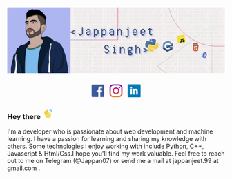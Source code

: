 # ![jappan header](https://github.com/Jappan07/Jappan07/blob/master/assets/githubBanner.jpg)
<p align='center'>
<a href="https://www.facebook.com/jappan.jeet.9/"><img height="30" src="https://github.com/Jappan07/Jappan07/blob/master/assets/facebook.png"></a>&nbsp;&nbsp;
<a href="https://www.instagram.com"><img height="30" src="https://github.com/Jappan07/Jappan07/blob/master/assets/instagram.jpg"></a>&nbsp;&nbsp;
<a href="https://www.linkedin.com/in/jappanjeet-singh/"><img height="30" src="https://github.com/Jappan07/Jappan07/blob/master/assets/linkedin.png"></a>
</p>

### Hey there <img src="https://github.com/Jappan07/Jappan07/blob/master/assets/wave.gif" width="25px" >

I'm a developer who is passionate about web development and machine learning. I have a passion for learning and sharing my knowledge with others.
Some technologies i enjoy working with include Python, C++, Javascript & Html/Css.I hope you'll find my work valuable.
Feel free to reach out to me on Telegram (@Jappan07) or send me a mail at jappanjeet.99 at gmail.com .


<!--
**Jappan07/Jappan07** is a ✨ _special_ ✨ repository because its `README.md` (this file) appears on your GitHub profile.

Here are some ideas to get you started:

- 🔭 I’m currently working on ...
- 🌱 I’m currently learning ...
- 👯 I’m looking to collaborate on ...
- 🤔 I’m looking for help with ...
- 💬 Ask me about ...
- 📫 How to reach me: ...
- 😄 Pronouns: ...
- ⚡ Fun fact: ...
-->
